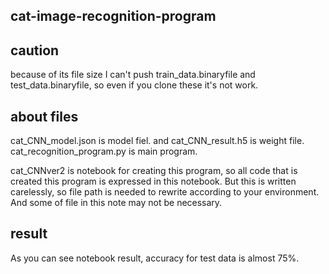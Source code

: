 cat-image-recognition-program  
---  
## caution
because of its file size I can't push train_data.binaryfile and test_data.binaryfile, so even if you clone these it's not work.  

## about files
cat_CNN_model.json is model fiel. 
and cat_CNN_result.h5 is weight file.
cat_recognition_program.py is main program.

cat_CNNver2 is notebook for creating this program, so all code that is created this program is expressed in this notebook.
But this is written carelessly, so file path is needed to rewrite according to your environment.
And some of file in this note may not be necessary.

## result  

As you can see notebook result, accuracy for test data is almost 75%. 
